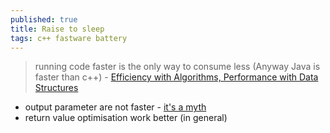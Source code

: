 ```yaml
---
published: true
title: Raise to sleep
tags: c++ fastware battery
---
```

> running code faster is the only way to consume less (Anyway Java is faster than c++) - [Efficiency with Algorithms, Performance with Data Structures](https://www.youtube.com/watch?v=fHNmRkzxHWs)

- output parameter are not faster - [it's a myth](https://youtu.be/fHNmRkzxHWs?t=1928)
- return value optimisation work better (in general)
